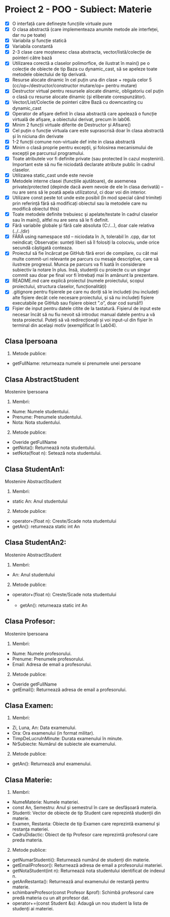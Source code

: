 # Proiect 2 - POO - Subiect: Materie

- [x] O interfață care definește funcțiile virtuale pure
- [x] O clasa abstractă (care implementeaza anumite metode ale interfeței, dar nu pe toate)
- [x] Variabila și funcție statică
- [x] Variabila constantă
- [x] 2-3 clase care moștenesc clasa abstracta, vector/listă/colecție de pointeri către bază
- [x] Utilizarea corectă a claselor polimorfice, de ilustrat în main() pe o colecție de obiecte de tip Baza cu dynamic_cast, să se apeleze toate metodele obiectului de tip derivată.
- [x] Resurse alocate dinamic în cel puțin una din clase + regula celor 5 (cc/op=/destructor/constructor mutare/op= pentru mutare)
- [x] Destructor virtual pentru resursele alocate dinamic, obligatoriu cel puțin o clasă cu resurse alocate dinamic (și eliberate corespunzător).
- [x] Vector/List/Colectie de pointeri către Bază cu downcasting cu dynamic_cast
- [x] Operator de afișare definit în clasa abstractă care apelează o funcție virtuală de afișare, a obiectului derivat, precum în lab06.
- [x] Minim 2 funcții virtuale diferite de Destructor și Afisare()
- [x] Cel puțin o funcție virtuala care este suprascrisă doar în clasa abstractă și în niciuna din derivate
- [x] 1-2 funcții comune non-virtuale def inite in clasa abstractă
- [x] Minim o clasă proprie pentru excepții, și folosirea mecanismului de excepții pe parcursul programului.
- [x] Toate atributele vor fi definite private (sau protected în cazul moștenirii). Important este să nu fie niciodată declarate atribute public în cadrul claselor.
- [x] Utilizarea static_cast unde este nevoie
- [x] Metodele interne clasei (funcțiile ajutătoare), de asemenea private/protected (depinde dacă avem nevoie de ele în clasa derivată) – nu are sens să le poată apela utilizatorul, ci doar voi din interior.
- [x] Utilizare const peste tot unde este posibil (în mod special când trimiteți prin referință fără să modificați obiectul sau la metodele care nu modifică obiectul this)
- [x] Toate metodele definite trebuiesc și apelate/testate în cadrul claselor sau în main(), altfel nu are sens să le fi definit.
- [x] Fără variabile globale și fără cale absoluta (C:/...), doar cale relativa (../../dir)
- [x] FĂRĂ using namespace std – niciodata în .h, tolerabil în .cpp, dar tot neindicat; Observație: sunteți liberi să îl folosiți la colocviu, unde orice secundă câștigată conteaza.
- [x] Proiectul să fie încărcat pe GitHub fără erori de compilare, cu cât mai multe commit-uri relevante pe parcurs cu mesaje descriptive, care să ilustreze progresul. Munca pe parcurs va fi luată în considerare subiectiv la notare în plus. Insă, studenții cu proiecte cu un singur commit sau doar pe final vor fi întrebați mai în amănunt la prezentare.
- [x] README.md care explică proiectul (numele proiectului, scopul proiectului, structura claselor, funcționalități)
- [x] .gitignore pentru fișierele pe care nu doriți să le includeți (nu includeți alte fișiere decât cele necesare proiectului, și să nu includeți fișiere executabile pe GitHub sau fișiere obiect ”.o”, doar cod sursă!!)
- [x] Fișier de input pentru datele citite de la tastatură. Fișierul de input este necesar încât să nu fiu nevoit să introduc manual datele pentru a vă testa proiectul. Puteți să vă redirecționați și voi input-ul din fișier în terminal din același motiv (exemplificat în Lab04).

## Clasa Ipersoana

1. Metode publice:
* getFullName: returneaza numele si prenumele unei persoane

## Clasa AbstractStudent

Mostenire Ipersoana
1.  Membri:
* Nume: Numele studentului.
* Prenume: Prenumele studentului.
* Nota: Nota studentului.
2. Metode publice:
* Overide getFullName
* getNota(): Returnează nota studentului.
* setNota(float n): Setează nota studentului.

## Clasa StudentAn1:

Mostenire AbstractStudent
1.  Membri:
* static An: Anul studentului
2. Metode publice:
* operator+(float n): Creste/Scade nota studentului
* getAn(): returneaza static int An

## Clasa StudentAn2:

Mostenire AbstractStudent
1.  Membri:
* An: Anul studentului
2. Metode publice:
* operator+(float n): Creste/Scade nota studentului
* * getAn(): returneaza static int An


## Clasa Profesor:

Mostenire Ipersoana
1. Membri:
* Nume: Numele profesorului.
* Prenume: Prenumele profesorului.
* Email: Adresa de email a profesorului.
2. Metode publice:
* Overide getFullName
* getEmail(): Returnează adresa de email a profesorului.

## Clasa Examen:

1. Membri:
* Zi, Luna, An: Data examenului.
* Ora: Ora examenului (in format militar).
* TimpDeLucruInMinute: Durata examenului în minute.
* NrSubiecte: Numărul de subiecte ale examenului.
2. Metode publice:
* getAn(): Returnează anul examenului.

## Clasa Materie:

1. Membri:
* NumeMaterie: Numele materiei.
* const An, Semestru: Anul și semestrul în care se desfășoară materia.
* Studenti: Vector de obiecte de tip Student care reprezintă studenții din materie.
* Examen, Restanta: Obiecte de tip Examen care reprezintă examenul și restanța materiei.
* CadruDidactic: Obiect de tip Profesor care reprezintă profesorul care preda materia.
2. Metode publice:
* getNumarStudenti(): Returnează numărul de studenți din materie.
* getEmailProfesor(): Returnează adresa de email a profesorului materiei.
* getNotaStudent(int n): Returnează nota studentului identificat de indexul n.
* getAnRestanta(): Returnează anul examenului de restanță pentru materie.
* schimbareProfesor(const Profesor &prof): Schimbă profesorul care predă materia cu un alt profesor dat.
* operator+=(const Student &s): Adaugă un nou student la lista de studenți ai materiei.

